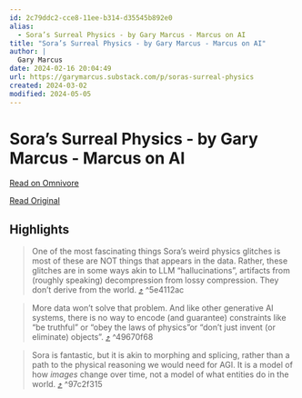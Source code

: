 ```yaml
---
id: 2c79ddc2-cce8-11ee-b314-d35545b892e0
alias:
  - Sora’s Surreal Physics - by Gary Marcus - Marcus on AI
title: "Sora’s Surreal Physics - by Gary Marcus - Marcus on AI"
author: |
  Gary Marcus
date: 2024-02-16 20:04:49
url: https://garymarcus.substack.com/p/soras-surreal-physics
created: 2024-03-02
modified: 2024-05-05
---
```


# Sora’s Surreal Physics - by Gary Marcus - Marcus on AI

[Read on Omnivore](https://omnivore.app/me/sora-s-surreal-physics-by-gary-marcus-marcus-on-ai-18db2bddf6c)

[Read Original](https://garymarcus.substack.com/p/soras-surreal-physics)

## Highlights

> One of the most fascinating things Sora’s weird physics glitches is most of these are NOT things that appears in the data. Rather, these glitches are in some ways akin to LLM “hallucinations”, artifacts from (roughly speaking) decompression from lossy compression. They don’t derive from the world. [⤴️](https://omnivore.app/me/sora-s-surreal-physics-by-gary-marcus-marcus-on-ai-18db2bddf6c#5e4112ac-a5d9-407d-af7a-954dead0dd59)  ^5e4112ac

> More data won’t solve that problem. And like other generative AI systems, there is no way to encode (and guarantee) constraints like “be truthful” or “obey the laws of physics”or “don’t just invent (or eliminate) objects”. [⤴️](https://omnivore.app/me/sora-s-surreal-physics-by-gary-marcus-marcus-on-ai-18db2bddf6c#49670f68-6fa2-4427-a1b9-05976a3ff84d)  ^49670f68

> Sora is fantastic, but it is akin to morphing and splicing, rather than a path to the physical reasoning we would need for AGI. It is a model of how _images_ change over time, not a model of what entities do in the world. [⤴️](https://omnivore.app/me/sora-s-surreal-physics-by-gary-marcus-marcus-on-ai-18db2bddf6c#97c2f315-7697-462b-b2fe-ecbedae7edf1)  ^97c2f315

